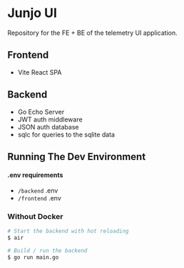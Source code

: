 # Junjo UI

Repository for the FE + BE of the telemetry UI application.

## Frontend

- Vite React SPA

## Backend

- Go Echo Server
- JWT auth middleware
- JSON auth database
- sqlc for queries to the sqlite data

## Running The Dev Environment

#### .env requirements

- `/backend` .env
- `/frontend` .env

### Without Docker

```bash
# Start the backend with hot reloading
$ air

# Build / run the backend
$ go run main.go
```
